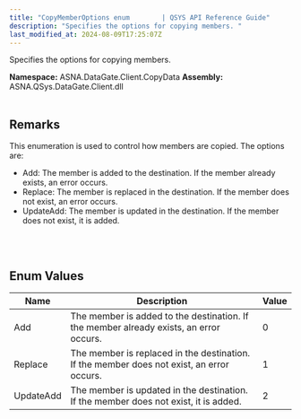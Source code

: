 ```yaml
---
title: "CopyMemberOptions enum        | QSYS API Reference Guide"
description: "Specifies the options for copying members. "
last_modified_at: 2024-08-09T17:25:07Z
---
```


Specifies the options for copying members.

**Namespace:** ASNA.DataGate.Client.CopyData
**Assembly:** ASNA.QSys.DataGate.Client.dll
<br>
<br>

## Remarks
This enumeration is used to control how members are copied.
The options are:
- Add: The member is added to the destination. If the member already exists, an error occurs.
- Replace: The member is replaced in the destination. If the member does not exist, an error occurs.
- UpdateAdd: The member is updated in the destination. If the member does not exist, it is added.

<br>
<br>

## Enum Values

| Name | Description | Value
| --- | --- | --- 
| Add | The member is added to the destination. If the member already exists, an error occurs. | 0 |
| Replace | The member is replaced in the destination. If the member does not exist, an error occurs. | 1 |
| UpdateAdd | The member is updated in the destination. If the member does not exist, it is added. | 2 |
